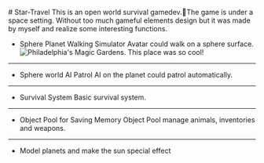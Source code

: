 ﻿﻿﻿# Star-TravelThis is an open world survival gamedev.The game is under a space setting. Without too much gameful elements design but it was made by myself and realize some interesting functions.- Sphere Planet Walking Simulator Avatar could walk on a sphere surface. ![Philadelphia's Magic Gardens. This place was so cool!](/Star-Travel/images/philly-magic-gardens.jpg "Philadelphia's Magic Gardens")***- Sphere world AI Patrol AI on the planet could patrol automatically.***- Survival System Basic survival system.***- Object Pool for Saving Memory Object Pool manage animals, inventories and weapons.***- Model planets and make the sun special effect 